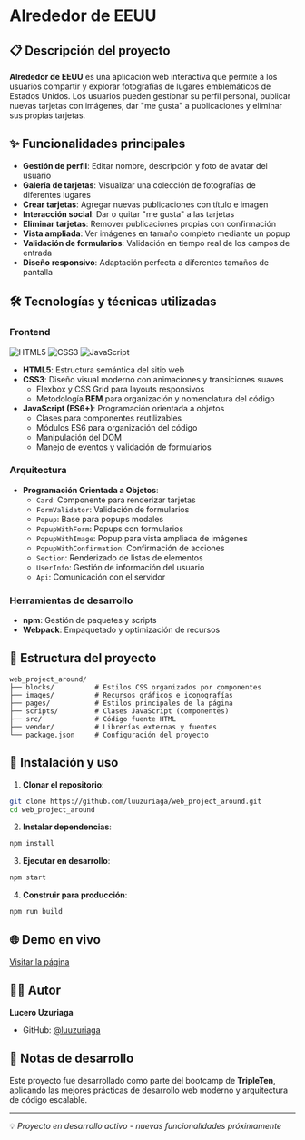 # Alrededor de EEUU

## 📋 Descripción del proyecto

**Alrededor de EEUU** es una aplicación web interactiva que permite a los usuarios compartir y explorar fotografías de lugares emblemáticos de Estados Unidos. Los usuarios pueden gestionar su perfil personal, publicar nuevas tarjetas con imágenes, dar "me gusta" a publicaciones y eliminar sus propias tarjetas.

## ✨ Funcionalidades principales

- **Gestión de perfil**: Editar nombre, descripción y foto de avatar del usuario
- **Galería de tarjetas**: Visualizar una colección de fotografías de diferentes lugares
- **Crear tarjetas**: Agregar nuevas publicaciones con título e imagen
- **Interacción social**: Dar o quitar "me gusta" a las tarjetas
- **Eliminar tarjetas**: Remover publicaciones propias con confirmación
- **Vista ampliada**: Ver imágenes en tamaño completo mediante un popup
- **Validación de formularios**: Validación en tiempo real de los campos de entrada
- **Diseño responsivo**: Adaptación perfecta a diferentes tamaños de pantalla

## 🛠️ Tecnologías y técnicas utilizadas

### Frontend
![HTML5](https://img.shields.io/badge/HTML5-E34F26?style=flat&logo=html5&logoColor=white)
![CSS3](https://img.shields.io/badge/CSS3-1572B6?style=flat&logo=css3&logoColor=white)
![JavaScript](https://img.shields.io/badge/JavaScript-F7DF1E?style=flat&logo=javascript&logoColor=black)

- **HTML5**: Estructura semántica del sitio web
- **CSS3**: Diseño visual moderno con animaciones y transiciones suaves
  - Flexbox y CSS Grid para layouts responsivos
  - Metodología **BEM** para organización y nomenclatura del código
- **JavaScript (ES6+)**: Programación orientada a objetos
  - Clases para componentes reutilizables
  - Módulos ES6 para organización del código
  - Manipulación del DOM
  - Manejo de eventos y validación de formularios

### Arquitectura
- **Programación Orientada a Objetos**:
  - `Card`: Componente para renderizar tarjetas
  - `FormValidator`: Validación de formularios
  - `Popup`: Base para popups modales
  - `PopupWithForm`: Popups con formularios
  - `PopupWithImage`: Popup para vista ampliada de imágenes
  - `PopupWithConfirmation`: Confirmación de acciones
  - `Section`: Renderizado de listas de elementos
  - `UserInfo`: Gestión de información del usuario
  - `Api`: Comunicación con el servidor

### Herramientas de desarrollo
- **npm**: Gestión de paquetes y scripts
- **Webpack**: Empaquetado y optimización de recursos

## 📁 Estructura del proyecto
```
web_project_around/
├── blocks/          # Estilos CSS organizados por componentes
├── images/          # Recursos gráficos e iconografías
├── pages/           # Estilos principales de la página
├── scripts/         # Clases JavaScript (componentes)
├── src/             # Código fuente HTML
├── vendor/          # Librerías externas y fuentes
└── package.json     # Configuración del proyecto
```

## 🚀 Instalación y uso

1. **Clonar el repositorio**:
```bash
git clone https://github.com/luuzuriaga/web_project_around.git
cd web_project_around
```

2. **Instalar dependencias**:
```bash
npm install
```

3. **Ejecutar en desarrollo**:
```bash
npm start
```

4. **Construir para producción**:
```bash
npm run build
```

## 🌐 Demo en vivo

[Visitar la página](https://luuzuriaga.github.io/web_project_around/)

## 👨‍💻 Autor

**Lucero Uzuriaga**
- GitHub: [@luuzuriaga](https://github.com/luuzuriaga)

## 📝 Notas de desarrollo

Este proyecto fue desarrollado como parte del bootcamp de **TripleTen**, aplicando las mejores prácticas de desarrollo web moderno y arquitectura de código escalable.

---

💡 *Proyecto en desarrollo activo - nuevas funcionalidades próximamente*